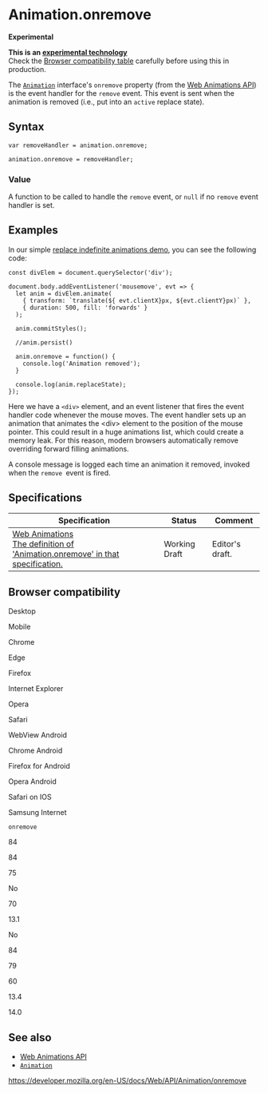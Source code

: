 # Animation.onremove

**Experimental**

**This is an [experimental technology](https://developer.mozilla.org/en-US/docs/MDN/Guidelines/Conventions_definitions#experimental)**  
Check the [Browser compatibility table](#browser_compatibility) carefully before using this in production.

The [`Animation`](../animation) interface's `onremove` property (from the [Web Animations API](../web_animations_api)) is the event handler for the `remove` event. This event is sent when the animation is removed (i.e., put into an `active` replace state).

## Syntax

    var removeHandler = animation.onremove;

    animation.onremove = removeHandler;

### Value

A function to be called to handle the `remove` event, or `null` if no `remove` event handler is set.

## Examples

In our simple [replace indefinite animations demo](https://mdn.github.io/dom-examples/web-animations-api/replace-indefinite-animations.html), you can see the following code:

    const divElem = document.querySelector('div');

    document.body.addEventListener('mousemove', evt => {
      let anim = divElem.animate(
        { transform: `translate(${ evt.clientX}px, ${evt.clientY}px)` },
        { duration: 500, fill: 'forwards' }
      );

      anim.commitStyles();

      //anim.persist()

      anim.onremove = function() {
        console.log('Animation removed');
      }

      console.log(anim.replaceState);
    });

Here we have a `<div>` element, and an event listener that fires the event handler code whenever the mouse moves. The event handler sets up an animation that animates the &lt;div&gt; element to the position of the mouse pointer. This could result in a huge animations list, which could create a memory leak. For this reason, modern browsers automatically remove overriding forward filling animations.

A console message is logged each time an animation it removed, invoked when the `remove `event is fired.

## Specifications

<table><thead><tr class="header"><th>Specification</th><th>Status</th><th>Comment</th></tr></thead><tbody><tr class="odd"><td><a href="https://drafts.csswg.org/web-animations-1/#dom-animation-onremove">Web Animations<br />
<span class="small">The definition of 'Animation.onremove' in that specification.</span></a></td><td><span class="spec-wd">Working Draft</span></td><td>Editor's draft.</td></tr></tbody></table>

## Browser compatibility

Desktop

Mobile

Chrome

Edge

Firefox

Internet Explorer

Opera

Safari

WebView Android

Chrome Android

Firefox for Android

Opera Android

Safari on IOS

Samsung Internet

`onremove`

84

84

75

No

70

13.1

No

84

79

60

13.4

14.0

## See also

- [Web Animations API](../web_animations_api)
- [`Animation`](../animation)

<a href="https://developer.mozilla.org/en-US/docs/Web/API/Animation/onremove" class="_attribution-link">https://developer.mozilla.org/en-US/docs/Web/API/Animation/onremove</a>

